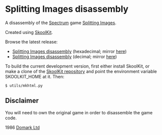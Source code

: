 Splitting Images disassembly
============================

A disassembly of the [Spectrum](https://en.wikipedia.org/wiki/ZX_Spectrum) game
[Splitting Images](https://en.wikipedia.org/wiki/Split_Personalities_(video_game)).

Created using [SkoolKit](https://skoolkit.ca).

Browse the latest release:

* [Splitting Images disassembly](https://pobtastic.github.io/splittingimages/) (hexadecimal; mirror [here](http://skoolkit.arcadegeek.co.uk/splittingimages/))
* [Splitting Images disassembly](https://pobtastic.github.io/splittingimages/dec/) (decimal; mirror [here](http://skoolkit.arcadegeek.co.uk/splittingimages/dec/))

To build the current development version, first either install SkoolKit, or
make a clone of the [SkoolKit repository](https://github.com/skoolkid/skoolkit)
and point the environment variable SKOOLKIT_HOME at it. Then:

    $ utils/mkhtml.py

Disclaimer
----------

You will need to own the original game in order to disassemble the game code.

1986 [Domark Ltd](https://en.wikipedia.org/wiki/Eidos_Interactive)

